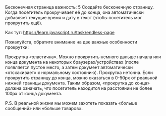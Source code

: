 Бесконечная страница
важность: 5
Создайте бесконечную страницу. Когда посетитель прокручивает её до конца, она автоматически добавляет 
текущие время и дату в текст (чтобы посетитель мог прокрутить ещё).

Как тут:
https://learn.javascript.ru/task/endless-page

Пожалуйста, обратите внимание на две важные особенности прокрутки:

Прокрутка «эластична». Можно прокрутить немного дальше начала или конца документа на некоторых 
браузерах/устройствах (после появляется пустое место, а затем документ автоматически «отскакивает» к 
нормальному состоянию).
Прокрутка неточна. Если прокрутить страницу до конца, можно оказаться в 0-50px от реальной нижней 
границы документа.
Таким образом, «прокрутка до конца» должна означать, что посетитель находится на расстоянии не 
более 100px от конца документа.

P.S. В реальной жизни мы можем захотеть показать «больше сообщений» или «больше товаров».